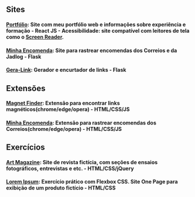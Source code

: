 

## Sites
#### [Portfólio](https://herbertsouza.netlify.app): Site com meu portfólio web e informações sobre experiência e formação - React JS - Acessibilidade: site compatível com leitores de tela como o [Screen Reader](https://chrome.google.com/webstore/detail/screen-reader/kgejglhpjiefppelpmljglcjbhoiplfn?hl=pt-BR).
#### [Minha Encomenda](https://www.minhaencomenda.me/): Site para rastrear encomendas dos Correios e da Jadlog - Flask
#### [Gera-Link](https://www.gera-link.com): Gerador e encurtador de links - Flask

## Extensões
#### [Magnet Finder](https://chrome.google.com/webstore/detail/magnet-finder/gmmdnbmmjmoddokgggkbfehpbfepaman/related?hl=pt-BR&authuser=0): Extensão para encontrar links magnéticos(chrome/edge/opera) - HTML/CSS/JS

#### [Minha Encomenda](https://chrome.google.com/webstore/detail/minha-encomenda/cnacicmmmnkdepclkehggaeiimcjihoa?hl=pt-BR&authuser=0): Extensão para rastrear encomendas dos Correios(chrome/edge/opera) - HTML/CSS/JS

## Exercícios
#### [Art Magazine](https://herbertizidro.github.io/art-magazine/): Site de revista fictícia, com seções de ensaios fotográficos, entrevistas e etc. - HTML/CSS/jQuery
#### [Lorem Ipsum](https://herbertizidro.github.io/flex-box-estudo/): Exercício prático com Flexbox CSS. Site One Page para exibição de um produto fictício - HTML/CSS

